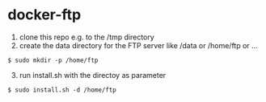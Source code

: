 # docker-ftp

1. clone this repo e.g. to the /tmp directory
2. create the data directory for the FTP server like /data or /home/ftp or ...
```
$ sudo mkdir -p /home/ftp
```
3. run install.sh with the directoy as parameter
```
$ sudo install.sh -d /home/ftp
```
